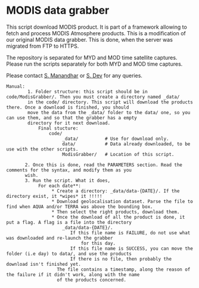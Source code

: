 # MODIS data grabber
This script download MODIS product. It is part of a framework allowing to fetch and process MODIS Atmosphere products. This is a modification of our original MODIS data grabber. This is done, when the server was migrated from FTP to HTTPS.

The repository is separated for MYD and MOD time satellite captures. Please run the scripts separately for both MYD and MOD time captures.

Please contact [S. Manandhar](mailto:SHILPA005@e.ntu.edu.sg) or [S. Dev](https://soumyabrata.github.io/) for any queries. 

```
Manual:
        1. Folder structure: this script should be in code/ModisGrabber/. Then you must create a directory named _data/
        in the code/ directory. This script will download the products there. Once a download is finished, you should
        move the data from the _data/ folder to the data/ one, so you can use them, and so that the grabber has a empty
        directory for it next download.
            Final stucture:
                code/
                     _data/          # Use for download only.
                     data/           # Data already downloaded, to be use with the other scripts.
                     ModisGrabber/   # Location of this script.

       2. Once this is done, read the PARAMETERS section. Read the comments for the syntax, and modify them as you
       wish.
       3. Run the script. What it does,
            For each date**:
                 * Create a directory: _data/data-{DATE}/. If the directory exist, it *wipes* it !!!!!
                 * Download geolocalisation dataset. Parse the file to find when AQUA and/or TERRA was above the bounding box.
                 * Then select the right products, download them.
                 * Once the download of all the product is done, it put a flag. A flag is a file into the directory
                     _data/data-{DATE}/.
                        If this file name is FAILURE, do not use what was downloaded and re-launch the grabber
                            for this day.
                        If this file name is SUCCESS, you can move the folder (i.e day) to data/, and use the products
                        If there is no file, then probably the download isn't finished yet.
                   The file contains a timestamp, along the reason of the failure if it didn't work, along with the name
                   of the products concerned.
```
